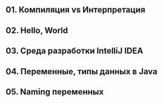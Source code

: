 ## 01. Компиляция vs Интерпретация
## 02. Hello, World
## 03. Среда разработки IntelliJ IDEA
## 04. Переменные, типы данных в Java
## 05. Naming переменных



